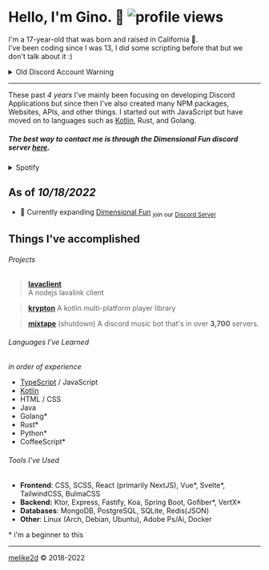 # Hello, I'm Gino.  👋 ![profile views](https://komarev.com/ghpvc/?username=melike2d)

I'm a 17-year-old that was born and raised in California 🐻.   
I've been coding since I was 13, I did some scripting before that but we don't talk about it :)

<details>
  <summary>Old Discord Account Warning</summary>
  My previous Discord account (2D#5773) has been compromised... if anything has been sent to you: report the account and DM screenshots to my new main account (Gino#2918)
</details>

---

These past _4 years_ I've mainly been focusing on developing Discord Applications but since then I've also created many NPM packages, Websites, APIs, and other things.
I started out with JavaScript but have moved on to languages such as [Kotlin](https://kotlinlang.org), Rust, and Golang.

##### The best way to contact me is through the Dimensional Fun discord server [**here**](https://discord.gg/8R4d8RydT4).

<details>
  <summary>Spotify</summary>
  <a href="https://spotify-github-profile.vercel.app/api/view?uid=melike2d&redirect=true">
    <img alt="spotify github profile" src="https://spotify-github-profile.vercel.app/api/view?uid=melike2d&cover_image=false&theme=default">
  </a>
</details>

## As of *10/18/2022*

- **🔭** Currently expanding [Dimensional Fun](https://github.com/dimensional-fun) <sub>join our <a href="https://discord.gg/8R4d8RydT4">Discord Server</a></sub>

## Things I've accomplished

###### Projects

> [**lavaclient**](https://github.com/lavaclient)  
> A nodejs lavalink client 

> [**krypton**](https://github.com/krypton-lib) 
> A kotlin multi-platform player library

> [**mixtape**](https://github.com/mixtape-bot) (shutdown) 
> A discord music bot that's in over **3,700** servers.

<!-- - [**keiryo**](https://github.com/keiryojs): A distributed nodejs library for interfacing with the Discord API and Gateway. -->

###### Languages I've Learned

*in order of experience*

- [TypeScript](https://www.typescriptlang.org) / JavaScript
- [Kotlin](https://kotlinlang.org/)
- HTML / CSS
- Java
- Golang*
- Rust*
- Python*
- CoffeeScript*

###### Tools I've Used

- **Frontend**: CSS, SCSS, React (primarily NextJS), Vue*, Svelte*, TailwindCSS, BulmaCSS
- **Backend:** Ktor, Express, Fastify, Koa, Spring Boot, Gofiber*, VertX*
- **Databases**: MongoDB, PostgreSQL, SQLite, Redis(JSON)
- **Other**: Linux (Arch, Debian, Ubuntu), Adobe Ps/Ai, Docker

\* i'm a beginner to this

---

[melike2d](https://2d.gay) &copy; 2018-2022
